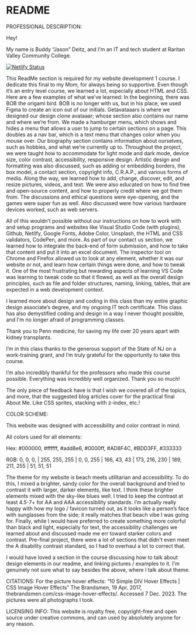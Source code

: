 # README

PROFESSIONAL DESCRIPTION:

Hey!

My name is Buddy “Jason” Deitz, and I’m an IT and tech student at Raritan Valley Community College.

[![Netlify Status](https://api.netlify.com/api/v1/badges/fa82adb2-d511-47f7-953a-c290631f6f69/deploy-status)](https://app.netlify.com/sites/about-me-noxiiee/deploys)

This ReadMe section is required for my website development 1 course. I dedicate this final to my Mom, for always being so supportive. Even though it’s an entry level course, we learned a lot, especially about HTML and CSS. Here are a few examples of what we’ve learned: 
In the beginning, there was BOB the origami bird. BOB is no longer with us, but in his place, we used Figma to create an icon out of our initials. Getavataaars is where we designed our design clone avataaar; whose section also contains our name and where we’re from. We made a hamburger menu, which shows and hides a menu that allows a user to jump to certain sections on a page. This doubles as a nav bar, which is a text menu that changes color when you mouse over. Our biography section contains information about ourselves, such as hobbies, and what we’re currently up to. Throughout the project, we were taught how to accommodate for light mode and dark mode, device size, color contrast, accessibility, responsive design. Artistic design and formatting was also discussed, such as adding or embedding borders, the box model, a contact section, copyright info, C.R.A.P., and various forms of media. Along the way, we learned how to add, change, discover, edit, and resize pictures, videos, and text. We were also educated on how to find free and open-source content, and how to properly credit where we got them from. The discussions and ethical questions were eye-opening, and the games were super fun as well. Also discussed were how various hardware devices worked, such as web servers.

All of this wouldn’t possible without our instructions on how to work with and setup programs and websites like Visual Studio Code (with plugins), Github, Netlify, Google Fonts, Adobe Color, Unsplash, the HTML and CSS validators, CodePen, and more. As part of our contact us section, we learned how to integrate the back-end of form submission, and how to take that content and put it into an excel document. The inspector tool on Chrome and Firefox allowed us to look at any element, whether it was our website or not, and learn how certain things were done, and how to tweak it. One of the most frustrating but rewarding aspects of learning VS Code was learning to tweak code so that it flowed, as well as the overall design principles, such as file and folder structures, naming, linking, tables, that are expected in a web development context. 

I learned more about design and coding in this class than my entire graphic design associate’s degree, and my ongoing IT tech certificate. This class has also demystified coding and design in a way I never thought possible, and I'm no longer afraid of programming classes. 

Thank you to Penn medicine, for saving my life over 20 years apart with kidney transplants.

I’m in this class thanks to the generous support of the State of NJ on a work-training grant, and I’m truly grateful for the opportunity to take this course. 

I’m also incredibly thankful for the professors who made this course possible. Everything was incredibly well organized. Thank you so much!

The only piece of feedback have is that I wish we covered all of the topics, and more, that the suggested blog articles cover for the practical final About Me. Like CSS sprites, stacking with z-index, etc.!

COLOR SCHEME:

This website was designed with accessibility and color contrast in mind. 

All colors used for all elements:

Hex: #000000, #ffffff, #add8e6, #0000ff, #AD8F4C, #BDD3FF, #333333

RGB: 0, 0, 0, | 255, 255, 255 | 0, 0, 255 | 166, 43, 43 | 173, 216, 230 | 189, 211, 255 | 51, 51, 51

The theme for my website is beach meets utilitarian and accessibility. To do this, I mixed a brighter, sandy color for the overall background and tried to contrast it with larger, darker elements, like text. I think these brighter elements mixed with the sky-like blues well. I tried to keep the contrast at least 4.5-7+ for AA and AAA accessibility standards. I’m actually really happy with how my logo / favicon turned out, as it looks like a person’s face with sunglasses from the side; it really matches that beach vibe I was going for. Finally, while I would have preferred to create something more colorful than black and light, especially for text, the accessibility challenges we learned about and discussed made me err toward starker colors and contrast. Pre-final project, there were a lot of sections that didn't even meet the A disability contrast standard, so I had to overhaul a lot to correct that.

I would have loved a section in the course discussing how to talk about design elements in our readme, and linking pictures / examples to it. I'm genuinely not sure what to say besides the above, where I talk about theme.

CITATIONS:
For the picture hover effects:
“10 Simple DIV Hover Effects | CSS Image Hover Effects” The Brandsmen, 19 Apr. 2017, thebrandsmen.com/css-image-hover-effects/. Accessed 7 Dec. 2023.
The pictures were all photographs I took.

LICENSING INFO:
This website is royalty free, copyright-free and open source under creative commons, and can used by absolutely anyone for any reason.
